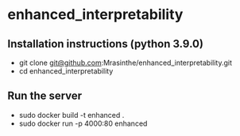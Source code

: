 # enhanced_interpretability

## Installation instructions (python 3.9.0)

- git clone git@github.com:Mrasinthe/enhanced_interpretability.git
- cd enhanced_interpretability

## Run the server

- sudo docker build -t enhanced .
- sudo docker run -p 4000:80 enhanced

